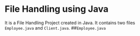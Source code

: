 # File Handling using Java
It is a File Handling Project created in Java. It contains two files `Employee.java` and `Client.java`.
##`Employee.java`
